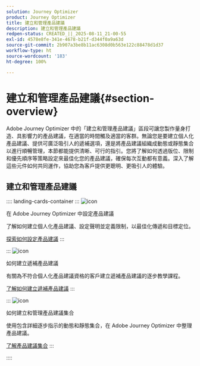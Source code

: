 ```yaml
---
solution: Journey Optimizer
product: Journey Optimizer
title: 建立和管理產品建議
description: 建立和管理產品建議
redpen-status: CREATED_||_2025-08-11_21-00-55
exl-id: 4578e8fe-341e-4678-b21f-d344f0a9a63d
source-git-commit: 2b907a3be8b11ac6308d0b563e122c88478d1d37
workflow-type: ht
source-wordcount: '183'
ht-degree: 100%

---
```


# 建立和管理產品建議{#section-overview}

Adobe Journey Optimizer 中的「建立和管理產品建議」區段可讓您製作量身打造、具影響力的產品建議，在適當的時間觸及適當的客群。無論您是要建立個人化產品建議、提供可廣泛吸引人的遞補選項，還是將產品建議組織成動態或靜態集合以進行順暢管理，本節都能提供清晰、可行的指引。您將了解如何透過版位、限制和優先順序等策略設定來最佳化您的產品建議，確保每次互動都有意義。深入了解這些元件如何共同運作，協助您為客戶提供更聰明、更吸引人的體驗。

## 建立和管理產品建議

:::: landing-cards-container
:::
![icon](https://cdn.experienceleague.adobe.com/icons/gear.svg)

在 Adobe Journey Optimizer 中設定產品建議

了解如何建立個人化產品建議、設定聲明並定義限制，以最佳化傳遞和目標定位。

[探索如何設定產品建議](configure-offers-landing-page.md)
:::

:::
![icon](https://cdn.experienceleague.adobe.com/icons/circle-play.svg)

如何建立遞補產品建議

有關為不符合個人化產品建議資格的客戶建立遞補產品建議的逐步教學課程。

[了解如何建立遞補產品建議](../using/offers/offer-library/creating-fallback-offers.md)
:::

:::
![icon](https://cdn.experienceleague.adobe.com/icons/list-check.svg?lang=zh-Hant)

如何建立和管理產品建議集合

使用包含詳細逐步指示的動態和靜態集合，在 Adobe Journey Optimizer 中整理產品建議。

[了解產品建議集合](../using/offers/offer-library/creating-collections.md)
:::

::::
